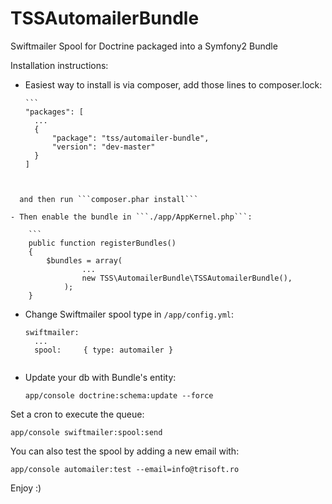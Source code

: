 TSSAutomailerBundle
===================

Swiftmailer Spool for Doctrine packaged into a Symfony2 Bundle

Installation instructions:

- Easiest way to install is via composer, add those lines to composer.lock:
    
    
      ```
      "packages": [
        ...
        {
            "package": "tss/automailer-bundle",
            "version": "dev-master"
        }
      ]
```

 
  and then run ```composer.phar install```

- Then enable the bundle in ```./app/AppKernel.php```:
    
    ```
    public function registerBundles()
    {
        $bundles = array(
                ...
                new TSS\AutomailerBundle\TSSAutomailerBundle(),
            );
    }
```

- Change Swiftmailer spool type in ```/app/config.yml```:

    ```
    swiftmailer:
      ...
      spool:     { type: automailer }
      
- Update your db with Bundle's entity:

    ```app/console doctrine:schema:update --force```
    
Set a cron to execute the queue:

    app/console swiftmailer:spool:send
    
You can also test the spool by adding a new email with:

    app/console automailer:test --email=info@trisoft.ro
    
Enjoy :)